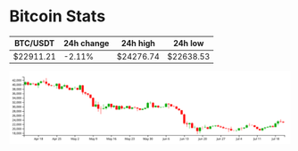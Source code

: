 # Bitcoin Stats

BTC/USDT|24h change|24h high|24h low|
|---|---|---|---|
|$22911.21|-2.11%|$24276.74|$22638.53|

<img src="./chart.svg">
